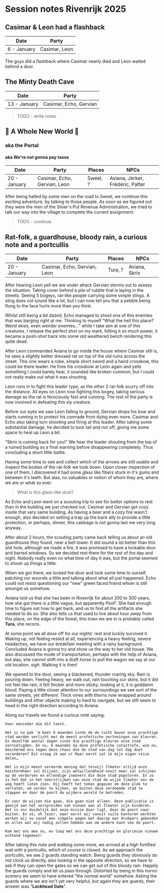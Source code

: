 # Session notes Rivenrijk 2025

## Casimar & Leon had a flashback

| Date | Party |
|-|-|
| 6 - January | Casimar, Leon |

The guys did a flashback where Casimar nearly died and Leon waited behind a door.

## The Minty Death Cave

| Date | Party |
|-|-|
| 13 - January | Casimar, Echo, Gervian |

> TODO - write notes

## :musical_note: A Whole New World :musical_note:

### aka the Portal

#### aka We're not gonna pay taxes

| Date | Party | Places | NPCs |
|-|-|-|-|
| 20 - January | Casimar, Echo, Gervian, Leon | Sweel, ? | Aviana, Jerker, Frédéric, Patter |

After being halted by some men on the road to Sweel, we continue this exciting adventure, by talking to those people. As soon as we figured out they were the men of the Silver's Put Revenue Administration, we tried to talk our way into the village to complete the current assignment.

> TODO - continue

## Rat-folk, a guardhouse, bloody rain, a curious note and a portcullis

| Date | Party | Places | NPCs |
|-|-|-|-|
| 20 - January | Casimar, Echo, Gervian, Leon | Tura, ? | Aviana, Skrix |

After hearing Leon yell we are under attack Gervian storms out to assess the situation. Taking cover behind a pile of rubble that is laying in the streets. Seeing 5 bogeys, rat-like people carrying some simple slings. A sling does not sound like a lot, but I can now tell you that a pebble being flung to the face hurts more than you think.

Whilst still being a bit dazed, Echo managed to shoot one of this enemies that was barging right at me.
Thinking to myself "What the hell this place? Weird skies, even weirder enemies..." while I take aim at one of this creatures. I release the perfect shot on my mark, hitting it so much power, it became a push-shot back into some old weathered bench rendering this quite dead.

After Leon commanded Aviana to go inside the house where Casimar still is, he sees a slightly better dressed rat on top of the old ruins across the street. This one wears a robe, simple short sword and a hand crossbow, this could be there leader. He fires his crossbow at Leon again and yells something I could barely hear, it sounded like broken common, but I could not really make out what it was shouting.

Leon runs in to fight this leader type, as the other 2 rat-folk scurry off into the distance. All eyes on Leon now fighting this bogey, taking serious damage as the rat is ferociously fast and cunning. The rest of the party is now involved in defeating this sly creature.

Before our eyes we saw Leon falling to ground, Gervian drops his bow and starts running in to protect his comrade from dying even more. Casimar and Echo also taking turn shooting and firing at this leader.
After taking some substantial damage, he decided to tuck tail and run off, giving me some space to heal up Leon a bit.

"Skrix is coming back for you!" We hear the leader shouting from the top of a ruined building as a final warning before disappearing completely. Thus concluding a short little battle.

Having some time to see and collect which of the arrows are still usable and inspect the bodies of the rat-folk we took down.
Upon closer inspection of one of them, I discovered it had some glass like fibers stuck in it's gums and between it's teeth.
But alas, no valuables or notion of whom they are, where we are or what so ever.

> What is this glass-like dust?

As Echo and Leon went on a scouting trip to see for better options to rest than in the building we just checked out, Casimar and Gervian got cozy inside that very same building. As having a beer and a cozy fire wasn't enough, also decided on setting a trap up the back ally to provide a little protection, or perhaps, dinner, this cabbage is not gonna last me very long anyway.

After about 2 hours, the scouting party came back telling us about an old guardhouse they found, near a bell tower. It did sound a lot better than this shit hole, although we made a fire, it was promised to have a lockable door and barred windows. So we decided rest there for the rest of the day and night. Nobody really even no what time of day it was, but the portal seemed to shook up things a little.

When we got there, we locked the door and took some time to ourself, patching our wounds a little and talking about what all just happened. Echo could not resist questioning our "new" green faced friend whom is still amongst us somehow.

Aviana told us that she has been in Rivenrijk for about 200 to 300 years, how she got there is a little vague, but apparently *PooF*. She had enough time to figure out how to get back, and us to find all the artifacts she needed to do so. She also tells us that used to live about hour away from this place, on the edge of the forest, this town we are in is probably called **Tura**, she recons.

At some point we all dose off for our nights' rest and luckily survived it. Waking up, not feeling rested at all, experiencing a heavy feeling, severe headaches, we have our breakfast meeting with a rainy background. Concluded Aviana is gonna try and show us the way to her old house. We also discussed the mode of transportation, perhaps with the help of Aviana, but alas, she cannot shift into a draft horse to pull the wagon we say at our old location. *sigh.* Walking it is then!

We opened to the door, seeing a blackened, thunder roaring sky. Rain is pouring down. Feeling heavy, we walk out, rain touching our skins, but it did not feel like rain, it felt thicker and more sticky; looking at it, it is goddamn blood. Paying a little closer attention to our surroundings we see sort of the same streets, yet different. Thick vines with thorns now wrapped around buildings and other objects making to hard to navigate, but we still seem to head in the right direction according to Aviana.

Along our travels we found a curious note saying:

```
Voor eenieder die dit leest.

Het is nu pak 'm beet 6 maanden sinds de de lucht boven onze prachtige stad werden verlicht met de meest profetische vertoningen van kleuren. En dezelfde aantal dagen sinds die prachtige kleuren onze stad vernietigden. En nu, 6 maanden na deze profetische catastrofe, wie nu, beschermd ons tegen deze chaos die de stad van dag tot dag doet veranderen? Dit vraag ik aan u! Maar eerst zal ik mijn eigen visie delen…

Het is mijn meest vereerde mening dat terwijl Ilmater altijd onze beschermheer zal blijven, zijn welwillendheid nooit meer zal schijnen op de verdorven en ellendige inwoners die deze stad populeren. En zo is het dat in het neerstrijken van onze stad de wijze Ilmater ons de weg heeft laten zien. Hij heeft het teken gegeven om deze plek te verlaten, om verder te kijken, om buiten deze verdoemde stad te stappen en door de poort de wijdere wereld te betreden.

En voor de wijzen die gaan, die gaan niet alleen. Deze publicatie is gewijd aan het verspreiden van nieuws aan al Ilmater zijn kinderen. Het is ons duidelijk dat onze missie daar ligt, door de poort naar buiten. En zo, oh lezer, waar eerst wij vanuit vuile kantoren werkten werken wij nu vanaf een simpele wagen met daarop een drukpers gebonden en alles wat wij nodig zullen hebben aan de andere kant van de poort.

Kom met ons mee nu, en loop met ons deze prachtige en glorieuze nieuwe ochtend tegemoet!
```

After taking this note and walking some more, we arrived at a high fortified wall with a portcullis, which of course is closed. As we approach the portcullis, we see 2 guards standing watch. Being guards they obviously do not clock us directly, also looking in the opposite direction, so we have to ask if they can open the gates so we can get out of this bloody rain. Happily the guards comply and let us pass through. Distorted by being in this horror scenery we seem to have entered "the normal world" somehow. Asking the guards where we are isn't yet very helpful, but again they are guards, their answer was "**Lockhead Gate**".
